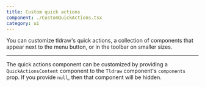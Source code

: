 ```yaml
---
title: Custom quick actions
component: ./CustomQuickActions.tsx
category: ui
---
```


You can customize tldraw's quick actions, a collection of components that appear next to the menu button, or in the toolbar on smaller sizes.

---

The quick actions component can be customized by providing a `QuickActionsContent` component to the `Tldraw` component's `components` prop. If you provide `null`, then that component will be hidden.
